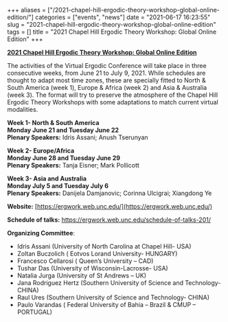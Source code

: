 +++
aliases = ["/2021-chapel-hill-ergodic-theory-workshop-global-online-edition/"]
categories = ["events", "news"]
date = "2021-06-17 16:23:55"
slug = "2021-chapel-hill-ergodic-theory-workshop-global-online-edition"
tags = []
title = "2021 Chapel Hill Ergodic Theory Workshop: Global Online Edition"
+++

**[2021 Chapel Hill Ergodic Theory Workshop: Global Online
Edition](https://ergwork.web.unc.edu/)**

The activities of the Virtual Ergodic Conference will take place in
three consecutive weeks, from June 21 to July 9, 2021. While schedules
are thought to adapt most time zones, these are specially fitted to
North & South America (week 1), Europe & Africa (week 2) and Asia &
Australia (week 3). The format will try to preserve the atmosphere of
the Chapel Hill Ergodic Theory Workshops with some adaptations to match
current virtual modalities.

**Week 1- North & South America**  
**Monday June 21 and Tuesday June 22**  
**Plenary Speakers:** Idris Assani; Anush Tserunyan

**Week 2- Europe/Africa**  
**Monday June 28 and Tuesday June 29**  
**Plenary Speakers:** Tanja Eisner; Mark Pollicott

**Week 3- Asia and Australia**  
**Monday July 5 and Tuesday July 6**  
**Plenary Speakers:** Danijela Damjanovic; Corinna Ulcigrai; Xiangdong
Ye

**Website:** [https://ergwork.web.unc.edu/](https://ergwork.web.unc.edu/)

**Schedule of talks:**
<https://ergwork.web.unc.edu/schedule-of-talks-201/>

  
**Organizing Committee**:

-   Idris Assani (University of North Carolina at Chapel Hill- USA)
-   Zoltan Buczolich ( Eotvos Lorand University- HUNGARY)
-   Francesco Cellarosi ( Queen’s University – CAD)
-   Tushar Das (University of Wisconsin-Lacrosse- USA)
-   Natalia Jurga (University of St Andrews – UK)
-   Jana Rodriguez Hertz (Southern University of Science and Technology-
    CHINA)
-   Raul Ures (Southern University of Science and Technology- CHINA)
-   Paulo Varandas ( Federal University of Bahia – Brazil & CMUP –
    PORTUGAL)
